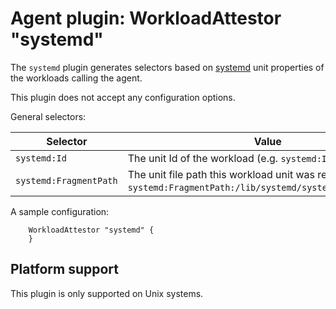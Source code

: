 # Agent plugin: WorkloadAttestor "systemd"

The `systemd` plugin generates selectors based on [systemd](https://systemd.io/) unit properties of the workloads calling the agent.

This plugin does not accept any configuration options.

General selectors:

| Selector               | Value                                                                                                               |
|------------------------|---------------------------------------------------------------------------------------------------------------------|
| `systemd:Id`           | The unit Id of the workload (e.g. `systemd:Id:nginx.service`)                                                       |
| `systemd:FragmentPath` | The unit file path this workload unit was read from (e.g. `systemd:FragmentPath:/lib/systemd/system/nginx.service`) |

A sample configuration:

```hcl
    WorkloadAttestor "systemd" {
    }
```

## Platform support

This plugin is only supported on Unix systems.
